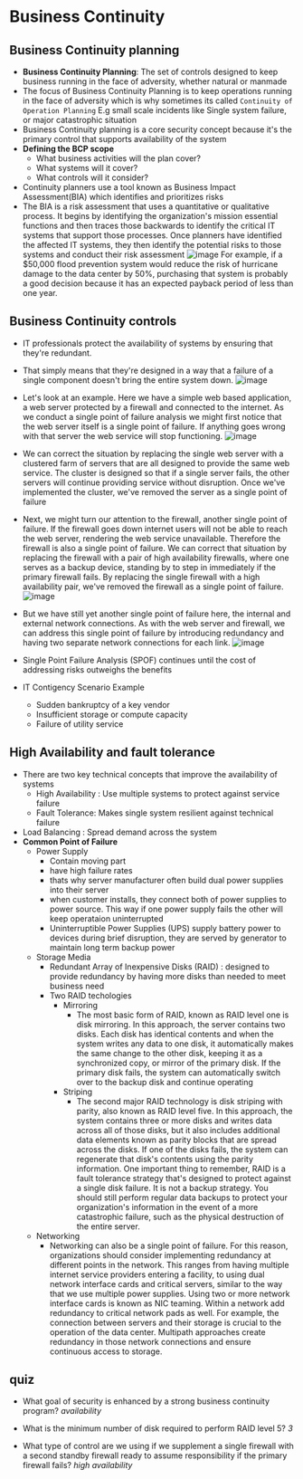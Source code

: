 # Business Continuity
##  Business Continuity planning
- **Business Continuity Planning**: The set of controls designed to keep business running in the face of adversity, whether natural or manmade
- The focus of Business Continuity Planning is to keep operations running in the face of adversity which is why sometimes its called `Continuity of Operation Planning` E.g small scale incidents like Single system failure, or major catastrophic situation
- Business Continuity planning is a core security concept because it's the primary control that supports availability of the system 
- **Defining the BCP scope**
  - What business activities will the plan cover?
  - What systems will it cover?
  - What controls will it consider?
- Continuity planners use a tool known as Business Impact Assessment(BIA) which identifies and prioritizes risks
- The BIA is a risk assessment that uses a quantitative or qualitative process. It begins by identifying the organization's mission essential functions and then traces those backwards to identify the critical IT systems that support those processes. Once planners have identified the affected IT systems, they then identify the potential risks to those systems and conduct their risk assessment
![image](https://github.com/D-Sensei/Prac/assets/74155862/2b75a08f-47eb-4c76-b7f8-74f7492e5425)
For example, if a $50,000 flood prevention system would reduce the risk of hurricane damage to the data center by 50%, purchasing that system is probably a good decision because it has an expected payback period of less than one year.

## Business Continuity controls
- IT professionals protect the availability of systems by ensuring that they're redundant.
- That simply means that they're designed in a way that a failure of a single component doesn't bring the entire system down.
![image](https://github.com/D-Sensei/Prac/assets/74155862/6dae7a89-cb28-44fe-8013-da07c3e2293c)
- Let's look at an example. Here we have a simple web based application, a web server protected by a firewall and connected to the internet. As we conduct a single point of failure analysis we might first notice that the web server itself is a single point of failure. If anything goes wrong with that server the web service will stop functioning. 
![image](https://github.com/D-Sensei/Prac/assets/74155862/6ec1a531-481f-440e-8bd8-918fb1ec41d8)
- We can correct the situation by replacing the single web server with a clustered farm of servers that are all designed to provide the same web service. The cluster is designed so that if a single server fails, the other servers will continue providing service without disruption. Once we've implemented the cluster, we've removed the server as a single point of failure

- Next, we might turn our attention to the firewall, another single point of failure. If the firewall goes down internet users will not be able to reach the web server, rendering the web service unavailable. Therefore the firewall is also a single point of failure. We can correct that situation by replacing the firewall with a pair of high availability firewalls, where one serves as a backup device, standing by to step in immediately if the primary firewall fails. By replacing the single firewall with a high availability pair, we've removed the firewall as a single point of failure.
![image](https://github.com/D-Sensei/Prac/assets/74155862/c7c58816-afb1-43e3-bacc-5ea4dd008e54)

- But we have still yet another single point of failure here, the internal and external network connections. As with the web server and firewall, we can address this single point of failure by introducing redundancy and having two separate network connections for each link.
![image](https://github.com/D-Sensei/Prac/assets/74155862/7ace0185-bbbc-4416-a21e-b6f4e0053693)

- Single Point Failure Analysis (SPOF) continues until the cost of addressing risks outweighs the benefits
- IT Contigency Scenario Example
    - Sudden bankruptcy of a key vendor
    - Insufficient storage or compute capacity
    - Failure of utility service  
## High Availability and fault tolerance
- There are two key technical concepts that improve the availability of systems
  - High Availability : Use multiple systems to protect against service failure
  - Fault Tolerance: Makes single system resilient against technical failure
- Load Balancing : Spread demand across the system
- **Common Point of Failure**
  - Power Supply
      - Contain moving part
      - have high failure rates
      - thats why server manufacturer often build dual power supplies into their server
      - when customer installs, they connect both of power supplies to power source. This way if one power supply fails the other will keep operataion uninterrupted
      - Uninterruptible Power Supplies (UPS) supply battery power to devices during brief disruption, they are served by generator to maintain long term backup power
  - Storage Media
      - Redundant Array of Inexpensive Disks (RAID) : designed to provide redundancy by having more disks than needed to meet business need
      - Two RAID techologies
        - Mirroring 
          - The most basic form of RAID, known as RAID level one is disk mirroring. In this approach, the server contains two disks. Each disk has identical contents and when the system writes any data to one disk, it automatically makes the same change to the other disk, keeping it as a synchronized copy, or mirror of the primary disk. If the primary disk fails, the system can automatically switch over to the backup disk and continue operating
        - Striping
            - The second major RAID technology is disk striping with parity, also known as RAID level five. In this approach, the system contains three or more disks and writes data across all of those disks, but it also includes additional data elements known as parity blocks that are spread across the disks. If one of the disks fails, the system can regenerate that disk's contents using the parity information. One important thing to remember, RAID is a fault tolerance strategy that's designed to protect against a single disk failure. It is not a backup strategy. You should still perform regular data backups to protect your organization's information in the event of a more catastrophic failure, such as the physical destruction of the entire server.
  - Networking
      -  Networking can also be a single point of failure. For this reason, organizations should consider implementing redundancy at different points in the network. This ranges from having multiple internet service providers entering a facility, to using dual network interface cards and critical servers, similar to the way that we use multiple power supplies. Using two or more network interface cards is known as NIC teaming. Within a network add redundancy to critical network pads as well. For example, the connection between servers and their storage is crucial to the operation of the data center. Multipath approaches create redundancy in those network connections and ensure continuous access to storage. 


## quiz
- What goal of security is enhanced by a strong business continuity program?
_availability_

- What is the minimum number of disk required to perform RAID level 5?
_3_

- What type of control are we using if we supplement a single firewall with a second standby firewall ready to assume responsibility if the primary firewall fails?
_high availability_
